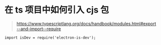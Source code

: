 # 在 ts 项目中如何引入 cjs 包

> https://www.typescriptlang.org/docs/handbook/modules.html#export--and-import--require

```
import isDev = require('electron-is-dev');
```

